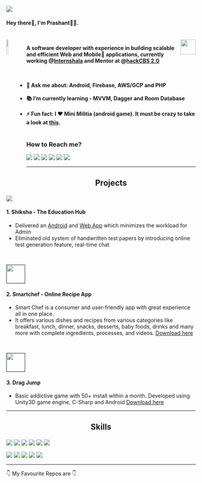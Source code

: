 <p>
<img src="https://miro.medium.com/max/3200/0*fdcgLkFi3GdmNpWY">
<h4> Hey there👋, I'm Prashant👨‍💻.<h4>
<br>
  <img align="left" width=10% src='http://dev-prashant.co/img/banner/home-right.png'> <img align="right" width=40 src='http://dev-prashant.co/img/is.png'>

</p>

A software developer with experience in building scalable and efficient Web and Mobile📱 applications, currently working @[Internshala](https://internshala.com) and Mentor at @[hackCBS 2.0](http://hackcbs.tech/)
<br><br><br>

- 💬 Ask me about:  Android, Firebase, AWS/GCP and PHP<br><br>
- 📚 I’m currently learning - MVVM, Dagger and Room Database <br><br>
- ⚡ Fun fact: I ❤️ Mini Militia (android game). It must be crazy to take a look at [this](https://drive.google.com/drive/folders/0B2DmDgmB0ksQMUtwdlA3cFZ2OTQ?usp=sharing). <br><br>

### How to Reach me?
<a>[<img src="https://img.shields.io/badge/WHATSAPP-%2325D366.svg?&style=for-the-badge&logo=whatsapp&logoColor=white">](https://wa.me/918527753545)</a> <a>[<img src="https://img.shields.io/badge/facebook-%231877F2.svg?&style=for-the-badge&logo=facebook&logoColor=white">](https://www.facebook.com/pk021998)</a> <a>[<img src="https://img.shields.io/badge/instagram-%23E4405F.svg?&style=for-the-badge&logo=instagram&logoColor=white">](https://www.instagram.com/p_r_a_s_h_a_n_t._/)</a>  <a>[<img src="https://img.shields.io/badge/twitter-%231DA1F2.svg?&style=for-the-badge&logo=twitter&logoColor=white">](https://twitter.com/pkm021998)</a> <a>[<img src="https://img.shields.io/badge/medium-%2312100E.svg?&style=for-the-badge&logo=medium&logoColor=white">](https://medium.com/@pk021998)</a> <a>[<img src="https://img.shields.io/badge/linkedin-%230077B5.svg?&style=for-the-badge&logo=linkedin&logoColor=white">](https://www.linkedin.com/in/dev-prashant/)</a>


---

## <p align="center">Projects</p>

[<img src="https://theshikshahub.com/static/images/logo.png">]()
#### 1. Shiksha - The Education Hub
* Delivered an [Android](https://play.google.com/store/apps/details?id=com.shikshahub) and [Web App](https://theshikshahub.com) which minimizes the workload for Admin
* Eliminated old system of handwritten test papers by introducing online test generation feature, real-time chat

<br>

[<img width=50 src="http://dev-prashant.co/img/sf.png">]()
#### 2. Smartchef - Online Recipe App
* Smart Chef is a consumer and user-friendly app with great experience all in one place. 
* It offers various dishes and recipes from various categories like breakfast, lunch, dinner, snacks, desserts, baby foods, drinks and many more with complete ingredients, processes, and videos.
[Download here](https://play.google.com/store/apps/details?id=com.smartchef)

<br>

[<img width=50 src="https://lh3.googleusercontent.com/-8XuLV_kqjknV866LGfVbYmgGPdJ5PJ6GgCED4UZHqyBkqR3Rl_mG9aUL4JemeEuNiY=s360-rw">]()
#### 3. Drag Jump
* Basic addictive game with 50+ install within a month. Developed using Unity3D game engine, C-Sharp and Android
[Download here](https://play.google.com/store/apps/details?id=com.thePULSE.heli)

---

## <p align="center">Skills</p>

[<img src="https://img.shields.io/badge/android-%23239120.svg?&style=for-the-badge&logo=android&logoColor=white">]() [<img src="https://img.shields.io/badge/php-%233776AB.svg?&style=for-the-badge&logo=php&logoColor=white">]() [<img src="https://img.shields.io/badge/firebase-%23F7DF1E.svg?&style=for-the-badge&logo=firebase&logoColor=white">]() [<img src="https://img.shields.io/badge/java-%23E16C05.svg?&style=for-the-badge&logo=java&logoColor=white">]() [<img src="https://img.shields.io/badge/mysql-%234f7d9e.svg?&style=for-the-badge&logo=mysql&logoColor=white">]() [<img src="https://img.shields.io/badge/html5-%23239120.svg?&style=for-the-badge&logo=html5&logoColor=white">]()

[<img src="https://img.shields.io/badge/node.js-%2387c000.svg?&style=for-the-badge&logo=npm&logoColor=white">]() [<img src="https://img.shields.io/badge/github-%23000000.svg?&style=for-the-badge&logo=github&logoColor=white">]() [<img src="https://img.shields.io/badge/git-%23ea4e31.svg?&style=for-the-badge&logo=git&logoColor=white">]() [<img src="https://img.shields.io/badge/Android Studio-%234cea8c.svg?&style=for-the-badge&logo=android-studio&logoColor=white">]() [<img src="https://img.shields.io/badge/node.js-%2387c000.svg?&style=for-the-badge&logo=npm&logoColor=white">]()

---

👇 My Favourite Repos are 👇
